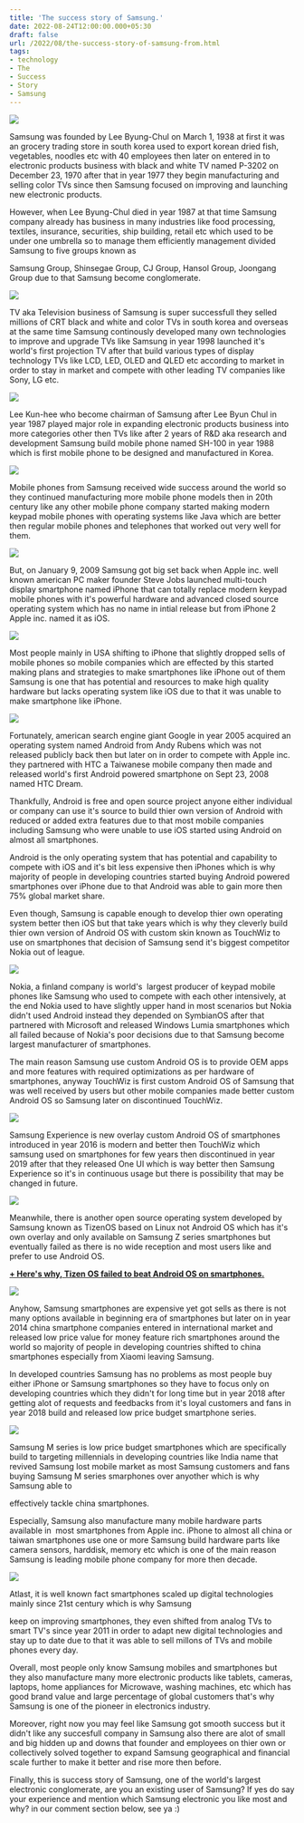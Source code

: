 ```yaml
---
title: 'The success story of Samsung.'
date: 2022-08-24T12:00:00.000+05:30
draft: false
url: /2022/08/the-success-story-of-samsung-from.html
tags: 
- technology
- The
- Success
- Story
- Samsung
---
```


 [![](https://lh3.googleusercontent.com/-9rfzmIikjtM/Ywac0797g4I/AAAAAAAANRM/1M4XfgQioG0cxrbs-8wmR_Sk7LtwEmr1ACNcBGAsYHQ/s1600/1661377742326723-0.png)](https://lh3.googleusercontent.com/-9rfzmIikjtM/Ywac0797g4I/AAAAAAAANRM/1M4XfgQioG0cxrbs-8wmR_Sk7LtwEmr1ACNcBGAsYHQ/s1600/1661377742326723-0.png) 

  

  

  

  

Samsung was founded by Lee Byung-Chul on March 1, 1938 at first it was an grocery trading store in south korea used to export korean dried fish, vegetables, noodles etc with 40 employees then later on entered in to electronic products business with black and white TV named P-3202 on December 23, 1970 after that in year 1977 they begin manufacturing and selling color TVs since then Samsung focused on improving and launching new electronic products. 

  

However, when Lee Byung-Chul died in year 1987 at that time Samsung company already has business in many industries like food processing, textiles, insurance, securities, ship building, retail etc which used to be under one umbrella so to manage them efficiently management divided Samsung to five groups known as 

Samsung Group, Shinsegae Group, CJ Group, Hansol Group, Joongang Group due to that Samsung become conglomerate.

  

 [![](https://lh3.googleusercontent.com/-QAX0A5u3eoo/Ywc37fnHv0I/AAAAAAAANSA/nv10bYWjA0I5TTkRAIEglOyqb-PdgYzHACNcBGAsYHQ/s1600/1661417448296465-0.png)](https://lh3.googleusercontent.com/-QAX0A5u3eoo/Ywc37fnHv0I/AAAAAAAANSA/nv10bYWjA0I5TTkRAIEglOyqb-PdgYzHACNcBGAsYHQ/s1600/1661417448296465-0.png) 

  

  

TV aka Television business of Samsung is super successfull they selled millions of CRT black and white and color TVs in south korea and overseas at the same time Samsung continously developed many own technologies to improve and upgrade TVs like Samsung in year 1998 launched it's world's first projection TV after that build various types of display technology TVs like LCD, LED, OLED and QLED etc according to market in order to stay in market and compete with other leading TV companies like Sony, LG etc.

  

 [![](https://lh3.googleusercontent.com/-Nws-CRLge7Y/Ywc36I4nvTI/AAAAAAAANR8/ZKmiiEG4VrwxJ7JZlXnuc9rZeRbDJtyCACNcBGAsYHQ/s1600/1661417444061462-1.png)](https://lh3.googleusercontent.com/-Nws-CRLge7Y/Ywc36I4nvTI/AAAAAAAANR8/ZKmiiEG4VrwxJ7JZlXnuc9rZeRbDJtyCACNcBGAsYHQ/s1600/1661417444061462-1.png) 

  

  

Lee Kun-hee who become chairman of Samsung after Lee Byun Chul in year 1987 played major role in expanding electronic products business into more categories other then TVs like after 2 years of R&D aka research and development Samsung build mobile phone named SH-100 in year 1988 which is first mobile phone to be designed and manufactured in Korea.

  

 [![](https://lh3.googleusercontent.com/-AmuRy170wgc/Ywc35P6e_EI/AAAAAAAANR4/jjAjH8A2SDQXFRz3KLT4nKnRnbhyTdZ4QCNcBGAsYHQ/s1600/1661417440089526-2.png)](https://lh3.googleusercontent.com/-AmuRy170wgc/Ywc35P6e_EI/AAAAAAAANR4/jjAjH8A2SDQXFRz3KLT4nKnRnbhyTdZ4QCNcBGAsYHQ/s1600/1661417440089526-2.png) 

  

  

Mobile phones from Samsung received wide success around the world so they continued manufacturing more mobile phone models then in 20th century like any other mobile phone company started making modern keypad mobile phones with operating systems like Java which are better then regular mobile phones and telephones that worked out very well for them.

  

 [![](https://lh3.googleusercontent.com/-qUsjOTJWraY/Ywc34PBktII/AAAAAAAANR0/8eBOnoe2UC00ZiBCCVeOL5ILBWtXZyG3wCNcBGAsYHQ/s1600/1661417435655739-3.png)](https://lh3.googleusercontent.com/-qUsjOTJWraY/Ywc34PBktII/AAAAAAAANR0/8eBOnoe2UC00ZiBCCVeOL5ILBWtXZyG3wCNcBGAsYHQ/s1600/1661417435655739-3.png) 

  

  

But, on January 9, 2009 Samsung got big set back when Apple inc. well known american PC maker founder Steve Jobs launched multi-touch display smartphone named iPhone that can totally replace modern keypad mobile phones with it's powerful hardware and advanced closed source operating system which has no name in intial release but from iPhone 2 Apple inc. named it as iOS.

  

 [![](https://lh3.googleusercontent.com/-arJOLLzIr_Q/Ywc33LAuoaI/AAAAAAAANRw/XxRoJzAMBWMbZC0Fes3EVfc877uqT_wUwCNcBGAsYHQ/s1600/1661417430805050-4.png)](https://lh3.googleusercontent.com/-arJOLLzIr_Q/Ywc33LAuoaI/AAAAAAAANRw/XxRoJzAMBWMbZC0Fes3EVfc877uqT_wUwCNcBGAsYHQ/s1600/1661417430805050-4.png) 

  

  

Most people mainly in USA shifting to iPhone that slightly dropped sells of mobile phones so mobile companies which are effected by this started making plans and strategies to make smartphones like iPhone out of them Samsung is one that has potential and resources to make high quality hardware but lacks operating system like iOS due to that it was unable to make smartphone like iPhone.

  

 [![](https://lh3.googleusercontent.com/-U2qPGEpzkXY/Ywc31zKkFTI/AAAAAAAANRs/s3N-CspmoLcKO_Y3pPipKTpFTzwZtmtJgCNcBGAsYHQ/s1600/1661417426419258-5.png)](https://lh3.googleusercontent.com/-U2qPGEpzkXY/Ywc31zKkFTI/AAAAAAAANRs/s3N-CspmoLcKO_Y3pPipKTpFTzwZtmtJgCNcBGAsYHQ/s1600/1661417426419258-5.png) 

  

  

Fortunately, american search engine giant Google in year 2005 acquired an operating system named Android from Andy Rubens which was not released publicly back then but later on in order to compete with Apple inc. they partnered with HTC a Taiwanese mobile company then made and released world's first Android powered smartphone on Sept 23, 2008 named HTC Dream.

  

Thankfully, Android is free and open source project anyone either individual or company can use it's source to build thier own version of Android with reduced or added extra features due to that most mobile companies including Samsung who were unable to use iOS started using Android on almost all smartphones.

  

Android is the only operating system that has potential and capability to compete with iOS and it's bit less expensive then iPhones which is why majority of people in developing countries started buying Android powered smartphones over iPhone due to that Android was able to gain more then 75% global market share.

  

Even though, Samsung is capable enough to develop thier own operating system better then iOS but that take years which is why they cleverly build thier own version of Android OS with custom skin known as TouchWiz to use on smartphones that decision of Samsung send it's biggest competitor Nokia out of league.

  

 [![](https://lh3.googleusercontent.com/-ZgVB2i0QO5Y/Ywc30kHAd9I/AAAAAAAANRo/osXBFitODMcneZ5wEpAtpxmN5v5vIn39QCNcBGAsYHQ/s1600/1661417422248135-6.png)](https://lh3.googleusercontent.com/-ZgVB2i0QO5Y/Ywc30kHAd9I/AAAAAAAANRo/osXBFitODMcneZ5wEpAtpxmN5v5vIn39QCNcBGAsYHQ/s1600/1661417422248135-6.png) 

  

  

Nokia, a finland company is world's  largest producer of keypad mobile phones like Samsung who used to compete with each other intensively, at the end Nokia used to have slightly upper hand in most scenarios but Nokia didn't used Android instead they depended on SymbianOS after that partnered with Microsoft and released Windows Lumia smartphones which all failed because of Nokia's poor decisions due to that Samsung become largest manufacturer of smartphones.

  

The main reason Samsung use custom Android OS is to provide OEM apps and more features with required optimizations as per hardware of smartphones, anyway TouchWiz is first custom Android OS of Samsung that was well received by users but other mobile companies made better custom Android OS so Samsung later on discontinued TouchWiz.

  

 [![](https://lh3.googleusercontent.com/-0RM9WNlV0ro/Ywc3zu0m1uI/AAAAAAAANRk/meG2XFvuPKU5oFpTKAhu_ArhJG3eLJhRgCNcBGAsYHQ/s1600/1661417418589094-7.png)](https://lh3.googleusercontent.com/-0RM9WNlV0ro/Ywc3zu0m1uI/AAAAAAAANRk/meG2XFvuPKU5oFpTKAhu_ArhJG3eLJhRgCNcBGAsYHQ/s1600/1661417418589094-7.png) 

  

  

Samsung Experience is new overlay custom Android OS of smartphones introduced in year 2016 is modern and better then TouchWiz which samsung used on smartphones for few years then discontinued in year 2019 after that they released One UI which is way better then Samsung Experience so it's in continuous usage but there is possibility that may be changed in future.

  

 [![](https://lh3.googleusercontent.com/-PiyVqD0GDl0/Ywc3ylCpUmI/AAAAAAAANRg/w2GxHBMz2FgLppWcKMkk0BEzq6JUZ__uACNcBGAsYHQ/s1600/1661417414393686-8.png)](https://lh3.googleusercontent.com/-PiyVqD0GDl0/Ywc3ylCpUmI/AAAAAAAANRg/w2GxHBMz2FgLppWcKMkk0BEzq6JUZ__uACNcBGAsYHQ/s1600/1661417414393686-8.png) 

  

  

Meanwhile, there is another open source operating system developed by Samsung known as TizenOS based on Linux not Android OS which has it's own overlay and only available on Samsung Z series smartphones but eventually failed as there is no wide reception and most users like and prefer to use Android OS.

  

**[\+ Here's why, Tizen OS failed to beat Android OS on smartphones.](https://www.techtracker.in/2022/04/heres-why-tizen-os-failed-to-beat.html)**

  

 [![](https://lh3.googleusercontent.com/-X91fUb5OPvc/Ywc3xj5p0lI/AAAAAAAANRc/H78ul4SKvOEHeaX1_ch1LZF2NDvBAN1vQCNcBGAsYHQ/s1600/1661417410656232-9.png)](https://lh3.googleusercontent.com/-X91fUb5OPvc/Ywc3xj5p0lI/AAAAAAAANRc/H78ul4SKvOEHeaX1_ch1LZF2NDvBAN1vQCNcBGAsYHQ/s1600/1661417410656232-9.png) 

  

  

Anyhow, Samsung smartphones are expensive yet got sells as there is not many options available in beginning era of smartphones but later on in year 2014 china smartphone companies entered in international market and released low price value for money feature rich smartphones around the world so majority of people in developing countries shifted to china smartphones especially from Xiaomi leaving Samsung.

  

In developed countries Samsung has no problems as most people buy either iPhone or Samsung smartphones so they have to focus only on developing countries which they didn't for long time but in year 2018 after getting alot of requests and feedbacks from it's loyal customers and fans in year 2018 build and released low price budget smartphone series.

  

 [![](https://lh3.googleusercontent.com/-As6HIyK4CnQ/Ywc3wqqYoUI/AAAAAAAANRY/xBzer3zMar4FrehPONAr9PvWDKHjUvDjQCNcBGAsYHQ/s1600/1661417406798176-10.png)](https://lh3.googleusercontent.com/-As6HIyK4CnQ/Ywc3wqqYoUI/AAAAAAAANRY/xBzer3zMar4FrehPONAr9PvWDKHjUvDjQCNcBGAsYHQ/s1600/1661417406798176-10.png) 

  

  

Samsung M series is low price budget smartphones which are specifically build to targeting millennials in developing countries like India name that revived Samsung lost mobile market as most Samsung customers and fans buying Samsung M series smarphones over anyother which is why Samsung able to 

effectively tackle china smartphones.

  

Especially, Samsung also manufacture many mobile hardware parts available in  most smartphones from Apple inc. iPhone to almost all china or taiwan smartphones use one or more Samsung build hardware parts like camera sensors, harddisk, memory etc which is one of the main reason Samsung is leading mobile phone company for more then decade.

  

  

 [![](https://lh3.googleusercontent.com/-v7c7HUBoUdk/Ywc3vk7-qBI/AAAAAAAANRU/Wl5RgtgbFY8rkHsVgW8xupasrGNe8rEFQCNcBGAsYHQ/s1600/1661417401846147-11.png)](https://lh3.googleusercontent.com/-v7c7HUBoUdk/Ywc3vk7-qBI/AAAAAAAANRU/Wl5RgtgbFY8rkHsVgW8xupasrGNe8rEFQCNcBGAsYHQ/s1600/1661417401846147-11.png) 

  

  

Atlast, it is well known fact smartphones scaled up digital technologies mainly since 21st century which is why Samsung 

keep on improving smartphones, they even shifted from analog TVs to smart TV's since year 2011 in order to adapt new digital technologies and stay up to date due to that it was able to sell millons of TVs and mobile phones every day.

  

Overall, most people only know Samsung mobiles and smartphones but they also manufacture many more electronic products like tablets, cameras, laptops, home appliances for Microwave, washing machines, etc which has good brand value and large percentage of global customers that's why Samsung is one of the pioneer in electronics industry.

  

Moreover, right now you may feel like Samsung got smooth success but it didn't like any succesfull company in Samsung also there are alot of small and big hidden up and downs that founder and employees on thier own or collectively solved together to expand Samsung geographical and financial scale further to make it better and rise more then before.

  

Finally, this is success story of Samsung, one of the world's largest electronic conglomerate, are you an existing user of Samsung? If yes do say your experience and mention which Samsung electronic you like most and why? in our comment section below, see ya :)